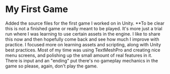 # My First Game
Added the source files for the first game I worked on in Unity. **To be clear this is not a finished game or really meant to be played. It's more just a trial run where I was learning to use certain assets in the engine. I like to share this now and then hopefully come back and see how much I improve with practice. I focused more on learning assets and scripting, along with Unity best practices. Most of my time was using TextMeshPro and creating nice menu screens, and polishing up the small amount of real features in it. There is input and an "ending" put there's no gameplay mechanics in the game so please, again, don't play the game.

